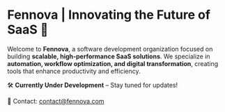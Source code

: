 # Fennova | Innovating the Future of SaaS 🦊

Welcome to **Fennova**, a software development organization focused on building **scalable, high-performance SaaS solutions**. We specialize in **automation, workflow optimization, and digital transformation**, creating tools that enhance productivity and efficiency.  

🛠 **Currently Under Development** – Stay tuned for updates!  

📧 Contact: [contact@fennova.com](mailto:contact@fennova.com)  
